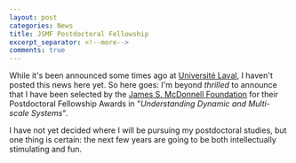 ```yaml
---
layout: post
categories: News
title: JSMF Postdoctoral Fellowship
excerpt_separator: <!--more-->
comments: true
---
```


While it's been announced some times ago at [Université Laval](https://www.lefil.ulaval.ca/lunivers-complexe-de-jean-gabriel-young/), I haven't posted this news here yet. So here goes: I'm beyond _thrilled_ to announce that I have been selected by the [James S. McDonnell Foundation](https://www.jsmf.org/programs/cs/) for their Postdoctoral Fellowship Awards in "_Understanding Dynamic and Multi-scale Systems_".

I have not yet decided where I will be pursuing my postdoctoral studies, but one thing is certain: the next few years are going to be both intellectually stimulating and fun.

